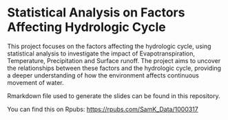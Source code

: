 # Statistical Analysis on Factors Affecting Hydrologic Cycle

This project focuses on the factors affecting the hydrologic cycle, using statistical analysis to investigate the impact of Evapotranspiration, Temperature, Precipitation and Surface runoff. The project aims to uncover the relationships between these factors and the hydrologic cycle, providing a deeper understanding of how the environment affects continuous movement of water.

Rmarkdown file used to generate the slides can be found in this repository.

You can find this on Rpubs:
https://rpubs.com/SamK_Data/1000317

